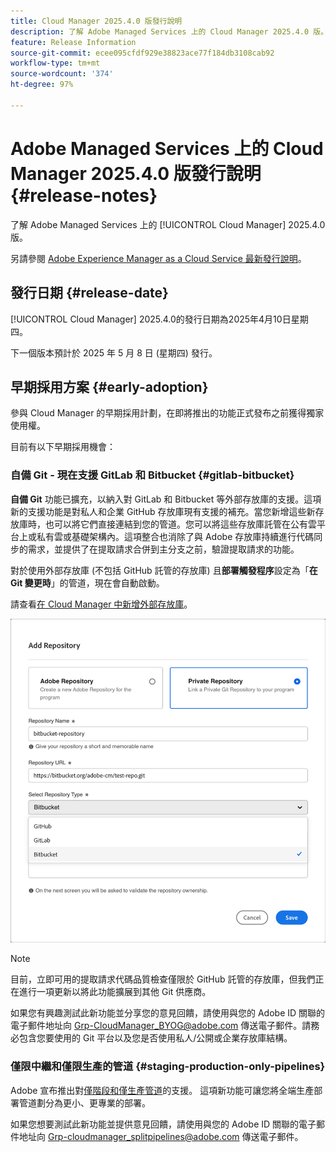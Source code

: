 ```yaml
---
title: Cloud Manager 2025.4.0 版發行說明
description: 了解 Adobe Managed Services 上的 Cloud Manager 2025.4.0 版。
feature: Release Information
source-git-commit: ecee095cfdf929e38823ace77f184db3108cab92
workflow-type: tm+mt
source-wordcount: '374'
ht-degree: 97%

---
```


# Adobe Managed Services 上的 Cloud Manager 2025.4.0 版發行說明 {#release-notes}

<!-- RELEASE WIKI  https://wiki.corp.adobe.com/display/DMSArchitecture/Cloud+Manager+2025.04.0+Release -->

了解 Adobe Managed Services 上的 [!UICONTROL Cloud Manager] 2025.4.0 版。

另請參閱 [Adobe Experience Manager as a Cloud Service 最新發行說明](https://experienceleague.adobe.com/zh-hant/docs/experience-manager-cloud-service/content/release-notes/home)。

## 發行日期 {#release-date}

[!UICONTROL Cloud Manager] 2025.4.0的發行日期為2025年4月10日星期四。

下一個版本預計於 2025 年 5 月 8 日 (星期四) 發行。

<!--
## What's new {#what-is-new}

* 
-->


## 早期採用方案 {#early-adoption}

參與 Cloud Manager 的早期採用計劃，在即將推出的功能正式發布之前獲得獨家使用權。

目前有以下早期採用機會：

### 自備 Git - 現在支援 GitLab 和 Bitbucket {#gitlab-bitbucket}

**自備 Git** 功能已擴充，以納入對 GitLab 和 Bitbucket 等外部存放庫的支援。這項新的支援功能是對私人和企業 GitHub 存放庫現有支援的補充。當您新增這些新存放庫時，也可以將它們直接連結到您的管道。您可以將這些存放庫託管在公有雲平台上或私有雲或基礎架構內。這項整合也消除了與 Adobe 存放庫持續進行代碼同步的需求，並提供了在提取請求合併到主分支之前，驗證提取請求的功能。

對於使用外部存放庫 (不包括 GitHub 託管的存放庫) 且&#x200B;**部署觸發程序**&#x200B;設定為「**在 Git 變更時**」的管道，現在會自動啟動。

請查看[在 Cloud Manager 中新增外部存放庫](/help/managing-code/external-repositories.md)。

![新增存放庫對話框](/help/release-notes/assets/repositories-add-release-notes.png)

>[!NOTE]
>
>目前，立即可用的提取請求代碼品質檢查僅限於 GitHub 託管的存放庫，但我們正在進行一項更新以將此功能擴展到其他 Git 供應商。

如果您有興趣測試此新功能並分享您的意見回饋，請使用與您的 Adobe ID 關聯的電子郵件地址向 [Grp-CloudManager_BYOG@adobe.com](mailto:Grp-CloudManager_BYOG@adobe.com) 傳送電子郵件。請務必包含您要使用的 Git 平台以及您是否使用私人/公開或企業存放庫結構。

### 僅限中繼和僅限生產的管道 {#staging-production-only-pipelines}

Adobe 宣布推出對[僅階段和僅生產管道](/help/using/stage-prod-only.md)的支援。 這項新功能可讓您將全端生產部署管道劃分為更小、更專業的部署。

如果您想要測試此新功能並提供意見回饋，請使用與您的 Adobe ID 關聯的電子郵件地址向 [Grp-cloudmanager_splitpipelines@adobe.com](mailto:Grp-cloudmanager_splitpipelines@adobe.com) 傳送電子郵件。



<!--
### Self-service Service Pack updates for AMS Cloud Manager customers 

As part of the early adopters program, Adobe Managed Services Cloud Manager customers can now perform self-service service pack updates through the **Cloud Manager** user interface. This feature is currently available *only for development environments* and includes limited error reporting for failures.  

Customers can check for service pack updates on the **Program Overview** page under the **Environments** section (**three-dot menu**).

![Check for updates menu option](/help/release-notes/assets/check-for-updates-1.png)

![Update Service Pack dialog box](/help/release-notes/assets/check-for-updates-2.png)

The installation and upgrade process can be tracked on the **Activity** page. 

Once the process is complete, customers must **approve the execution** for the service pack upgrade to finalize successfully.

![Approve service page update](/help/release-notes/assets/check-for-updates-3.png)

If you are interested in testing this new feature and sharing your feedback, contact your Adobe Customer Success Engineer.

See also [Service Pack Updates for Development Environments - Early Adopter](/help/using/service-packs-environments.md).
-->


<!--
## Bug fixes {#bug-fixes}

* A

Known Issues {#known-issues}

* A -->
